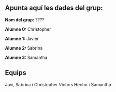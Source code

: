 
## Apunta aquí les dades del grup:

**Nom del grup:** ????

**Alumne 0:** Christopher

**Alumne 1:** Javier

**Alumne 2:** Sabrina

**Alumne 3:** Samantha

## Equips

Javi, Sabrina i Christopher 
Victors Hector i Samantha
